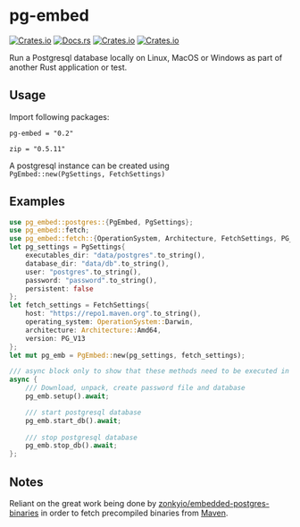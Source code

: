 # pg-embed
[![Crates.io](https://img.shields.io/crates/v/pg-embed)](http://crates.io/crates/pg-embed)
[![Docs.rs](https://docs.rs/pg-embed/badge.svg)](https://docs.rs/pg-embed)
[![Crates.io](https://img.shields.io/crates/d/pg-embed)](http://crates.io/crates/pg-embed)
[![Crates.io](https://img.shields.io/crates/l/pg-embed)](https://github.com/faokunega/pg-embed/blob/master/LICENSE)

Run a Postgresql database locally on Linux, MacOS or Windows as part of another Rust application or test.

## Usage

Import following packages:

`pg-embed = "0.2"`

`zip = "0.5.11"`

A postgresql instance can be created using<br/>
`PgEmbed::new(PgSettings, FetchSettings)` <br/>

## Examples
```rust
use pg_embed::postgres::{PgEmbed, PgSettings};
use pg_embed::fetch;
use pg_embed::fetch::{OperationSystem, Architecture, FetchSettings, PG_V13};
let pg_settings = PgSettings{
    executables_dir: "data/postgres".to_string(),
    database_dir: "data/db".to_string(),
    user: "postgres".to_string(),
    password: "password".to_string(),
    persistent: false
};
let fetch_settings = FetchSettings{
    host: "https://repo1.maven.org".to_string(),
    operating_system: OperationSystem::Darwin,
    architecture: Architecture::Amd64,
    version: PG_V13
};
let mut pg_emb = PgEmbed::new(pg_settings, fetch_settings);

/// async block only to show that these methods need to be executed in an async context
async { 
    /// Download, unpack, create password file and database
    pg_emb.setup().await;   

    /// start postgresql database
    pg_emb.start_db().await;
    
    /// stop postgresql database
    pg_emb.stop_db().await;
};
```


## Notes

Reliant on the great work being done by [zonkyio/embedded-postgres-binaries](https://github.com/zonkyio/embedded-postgres-binaries) in order to fetch precompiled binaries from [Maven](https://mvnrepository.com/artifact/io.zonky.test.postgres/embedded-postgres-binaries-bom).
